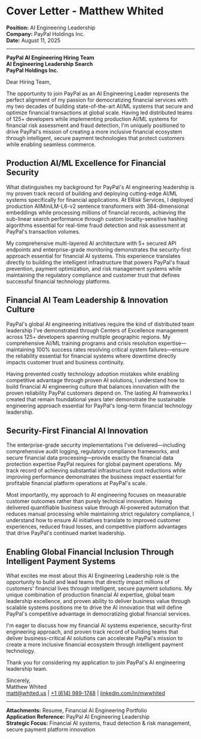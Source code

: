 # Cover Letter - Matthew Whited
**Position:** AI Engineering Leadership  
**Company:** PayPal Holdings Inc.  
**Date:** August 11, 2025

---

**PayPal AI Engineering Hiring Team**  
**AI Engineering Leadership Search**  
**PayPal Holdings Inc.**  

Dear Hiring Team,

The opportunity to join PayPal as an AI Engineering Leader represents the perfect alignment of my passion for democratizing financial services with my two decades of building state-of-the-art AI/ML systems that secure and optimize financial transactions at global scale. Having led distributed teams of 125+ developers while implementing production AI/ML systems for financial risk assessment and fraud detection, I'm uniquely positioned to drive PayPal's mission of creating a more inclusive financial ecosystem through intelligent, secure payment technologies that protect customers while enabling seamless commerce.

## Production AI/ML Excellence for Financial Security

What distinguishes my background for PayPal's AI engineering leadership is my proven track record of building and deploying cutting-edge AI/ML systems specifically for financial applications. At ERisk Services, I deployed production AllMiniLM-L6-v2 sentence transformers with 384-dimensional embeddings while processing millions of financial records, achieving the sub-linear search performance through custom locality-sensitive hashing algorithms essential for real-time fraud detection and risk assessment at PayPal's transaction volumes.

My comprehensive multi-layered AI architecture with 5+ secured API endpoints and enterprise-grade monitoring demonstrates the security-first approach essential for financial AI systems. This experience translates directly to building the intelligent infrastructure that powers PayPal's fraud prevention, payment optimization, and risk management systems while maintaining the regulatory compliance and customer trust that defines successful financial technology platforms.

## Financial AI Team Leadership & Innovation Culture

PayPal's global AI engineering initiatives require the kind of distributed team leadership I've demonstrated through Centers of Excellence management across 125+ developers spanning multiple geographic regions. My comprehensive AI/ML training programs and crisis resolution expertise—maintaining 100% success rates resolving critical system failures—ensure the reliability essential for financial systems where downtime directly impacts customer trust and business continuity.

Having prevented costly technology adoption mistakes while enabling competitive advantage through proven AI solutions, I understand how to build financial AI engineering culture that balances innovation with the proven reliability PayPal customers depend on. The lasting AI frameworks I created that remain foundational years later demonstrate the sustainable engineering approach essential for PayPal's long-term financial technology leadership.

## Security-First Financial AI Innovation

The enterprise-grade security implementations I've delivered—including comprehensive audit logging, regulatory compliance frameworks, and secure financial data processing—provide exactly the financial data protection expertise PayPal requires for global payment operations. My track record of achieving substantial infrastructure cost reductions while improving performance demonstrates the business impact essential for profitable financial platform operations at PayPal's scale.

Most importantly, my approach to AI engineering focuses on measurable customer outcomes rather than purely technical innovation. Having delivered quantifiable business value through AI-powered automation that reduces manual processing while maintaining strict regulatory compliance, I understand how to ensure AI initiatives translate to improved customer experiences, reduced fraud losses, and competitive platform advantages that drive PayPal's continued market leadership.

## Enabling Global Financial Inclusion Through Intelligent Payment Systems

What excites me most about this AI Engineering Leadership role is the opportunity to build and lead teams that directly impact millions of customers' financial lives through intelligent, secure payment solutions. My unique combination of production financial AI expertise, global team leadership excellence, and proven ability to deliver business value through scalable systems positions me to drive the AI innovation that will define PayPal's competitive advantage in democratizing global financial services.

I'm eager to discuss how my financial AI systems experience, security-first engineering approach, and proven track record of building teams that deliver business-critical AI solutions can accelerate PayPal's mission to create a more inclusive financial ecosystem through intelligent payment technology.

Thank you for considering my application to join PayPal's AI engineering leadership team.

Sincerely,  
Matthew Whited  
[matt@whited.us](mailto:matt@whited.us) | [+1 (614) 989-1748](tel:+16149891748) | [linkedin.com/in/mwwhited](https://www.linkedin.com/in/mwwhited/)

---

**Attachments:** Resume, Financial AI Engineering Portfolio  
**Application Reference:** PayPal AI Engineering Leadership  
**Strategic Focus:** Financial AI systems, fraud detection & risk management, secure payment platform innovation